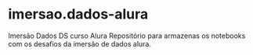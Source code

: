 # imersao.dados-alura
Imersão Dados  DS curso Alura
Repositório para armazenas os notebooks com os desafios da imersão de dados alura.
